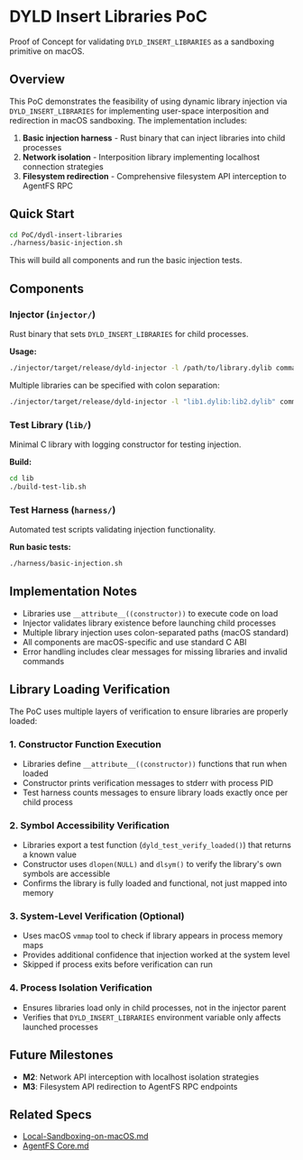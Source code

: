 # DYLD Insert Libraries PoC

Proof of Concept for validating `DYLD_INSERT_LIBRARIES` as a sandboxing primitive on macOS.

## Overview

This PoC demonstrates the feasibility of using dynamic library injection via `DYLD_INSERT_LIBRARIES` for implementing user-space interposition and redirection in macOS sandboxing. The implementation includes:

1. **Basic injection harness** - Rust binary that can inject libraries into child processes
2. **Network isolation** - Interposition library implementing localhost connection strategies
3. **Filesystem redirection** - Comprehensive filesystem API interception to AgentFS RPC

## Quick Start

```bash
cd PoC/dydl-insert-libraries
./harness/basic-injection.sh
```

This will build all components and run the basic injection tests.

## Components

### Injector (`injector/`)
Rust binary that sets `DYLD_INSERT_LIBRARIES` for child processes.

**Usage:**
```bash
./injector/target/release/dyld-injector -l /path/to/library.dylib command [args...]
```

Multiple libraries can be specified with colon separation:
```bash
./injector/target/release/dyld-injector -l "lib1.dylib:lib2.dylib" command
```

### Test Library (`lib/`)
Minimal C library with logging constructor for testing injection.

**Build:**
```bash
cd lib
./build-test-lib.sh
```

### Test Harness (`harness/`)
Automated test scripts validating injection functionality.

**Run basic tests:**
```bash
./harness/basic-injection.sh
```

## Implementation Notes

- Libraries use `__attribute__((constructor))` to execute code on load
- Injector validates library existence before launching child processes
- Multiple library injection uses colon-separated paths (macOS standard)
- All components are macOS-specific and use standard C ABI
- Error handling includes clear messages for missing libraries and invalid commands

## Library Loading Verification

The PoC uses multiple layers of verification to ensure libraries are properly loaded:

### 1. Constructor Function Execution
- Libraries define `__attribute__((constructor))` functions that run when loaded
- Constructor prints verification messages to stderr with process PID
- Test harness counts messages to ensure library loads exactly once per child process

### 2. Symbol Accessibility Verification
- Libraries export a test function (`dyld_test_verify_loaded()`) that returns a known value
- Constructor uses `dlopen(NULL)` and `dlsym()` to verify the library's own symbols are accessible
- Confirms the library is fully loaded and functional, not just mapped into memory

### 3. System-Level Verification (Optional)
- Uses macOS `vmmap` tool to check if library appears in process memory maps
- Provides additional confidence that injection worked at the system level
- Skipped if process exits before verification can run

### 4. Process Isolation Verification
- Ensures libraries load only in child processes, not in the injector parent
- Verifies that `DYLD_INSERT_LIBRARIES` environment variable only affects launched processes

## Future Milestones

- **M2**: Network API interception with localhost isolation strategies
- **M3**: Filesystem API redirection to AgentFS RPC endpoints

## Related Specs

- [Local-Sandboxing-on-macOS.md](../../specs/Public/Sandboxing/Local-Sandboxing-on-macOS.md)
- [AgentFS Core.md](../../specs/Public/AgentFS/AgentFS-Core.md)
